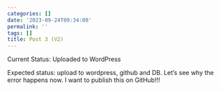 ```yaml
---
categories: []
date: '2023-09-24T09:34:00'
permalink: ''
tags: []
title: Post 3 (V2)
---
```


Current Status: Uploaded to WordPress<br />

Expected status: upload to wordpress, github and DB. Let’s see why the error happens now. I want to publish this on GitHub!!!<br />

<br />